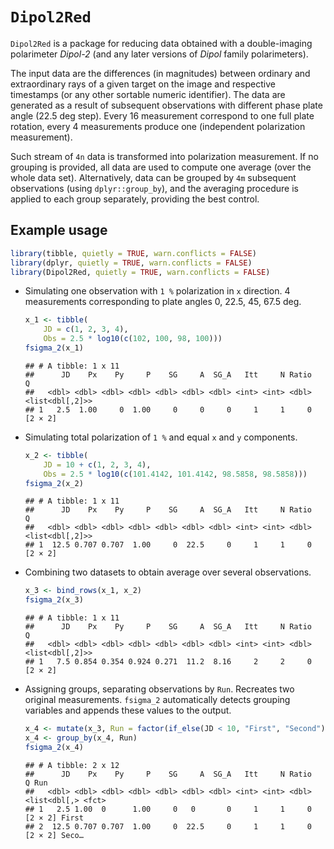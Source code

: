
# `Dipol2Red`

`Dipol2Red` is a package for reducing data obtained with a
double-imaging polarimeter *Dipol-2* (and any later versions of *Dipol*
family polarimeters).

The input data are the differences (in magnitudes) between ordinary and
extraordinary rays of a given target on the image and respective
timestamps (or any other sortable numeric identifier). The data are
generated as a result of subsequent observations with different phase
plate angle (22.5 deg step). Every 16 measurement correspond to one full
plate rotation, every 4 measurements produce one (independent
polarization measurement).

Such stream of `4n` data is transformed into polarization measurement.
If no grouping is provided, all data are used to compute one average
(over the whole data set). Alternatively, data can be grouped by `4m`
subsequent observations (using `dplyr::group_by`), and the averaging
procedure is applied to each group separately, providing the best
control.

## Example usage

``` r
library(tibble, quietly = TRUE, warn.conflicts = FALSE)
library(dplyr, quietly = TRUE, warn.conflicts = FALSE)
library(Dipol2Red, quietly = TRUE, warn.conflicts = FALSE)
```

  - Simulating one observation with `1 %` polarization in `x` direction.
    4 measurements corresponding to plate angles 0, 22.5, 45, 67.5 deg.
    
    ``` r
    x_1 <- tibble(
        JD = c(1, 2, 3, 4), 
        Obs = 2.5 * log10(c(102, 100, 98, 100)))
    fsigma_2(x_1)
    ```
    
        ## # A tibble: 1 x 11
        ##      JD    Px    Py     P    SG     A  SG_A   Itt     N Ratio               Q
        ##   <dbl> <dbl> <dbl> <dbl> <dbl> <dbl> <dbl> <int> <int> <dbl> <list<dbl[,2]>>
        ## 1   2.5  1.00     0  1.00     0     0     0     1     1     0         [2 × 2]

  - Simulating total polarization of `1 %` and equal `x` and `y`
    components.
    
    ``` r
    x_2 <- tibble(
        JD = 10 + c(1, 2, 3, 4), 
        Obs = 2.5 * log10(c(101.4142, 101.4142, 98.5858, 98.5858)))
    fsigma_2(x_2)
    ```
    
        ## # A tibble: 1 x 11
        ##      JD    Px    Py     P    SG     A  SG_A   Itt     N Ratio               Q
        ##   <dbl> <dbl> <dbl> <dbl> <dbl> <dbl> <dbl> <int> <int> <dbl> <list<dbl[,2]>>
        ## 1  12.5 0.707 0.707  1.00     0  22.5     0     1     1     0         [2 × 2]

  - Combining two datasets to obtain average over several observations.
    
    ``` r
    x_3 <- bind_rows(x_1, x_2)
    fsigma_2(x_3)
    ```
    
        ## # A tibble: 1 x 11
        ##      JD    Px    Py     P    SG     A  SG_A   Itt     N Ratio               Q
        ##   <dbl> <dbl> <dbl> <dbl> <dbl> <dbl> <dbl> <int> <int> <dbl> <list<dbl[,2]>>
        ## 1   7.5 0.854 0.354 0.924 0.271  11.2  8.16     2     2     0         [2 × 2]

  - Assigning groups, separating observations by `Run`. Recreates two
    original measurements. `fsigma_2` automatically detects grouping
    variables and appends these values to the output.
    
    ``` r
    x_4 <- mutate(x_3, Run = factor(if_else(JD < 10, "First", "Second")))
    x_4 <- group_by(x_4, Run)
    fsigma_2(x_4)
    ```
    
        ## # A tibble: 2 x 12
        ##      JD    Px    Py     P    SG     A  SG_A   Itt     N Ratio            Q Run  
        ##   <dbl> <dbl> <dbl> <dbl> <dbl> <dbl> <dbl> <int> <int> <dbl> <list<dbl[,> <fct>
        ## 1   2.5 1.00  0      1.00     0   0       0     1     1     0      [2 × 2] First
        ## 2  12.5 0.707 0.707  1.00     0  22.5     0     1     1     0      [2 × 2] Seco…
